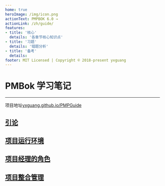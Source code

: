 ```yaml
---
home: true
heroImage: /img/icon.png
actionText: PMPBOK 6.0 →
actionLink: /zh/guide/
features:
- title: '核心'
  details: '各章节核心知识点'
- title: '习题'
  details: '错题分析'
- title: '备考'
  details: 
footer: MIT Licensed | Copyright © 2018-present yxguang
---
```


# PMBok 学习笔记

----------------------

项目地址[yxguang.github.io/PMPGuide](https://yxguang.github.io/PMPGuide/)

## [引论](/ch1-引论.md)

## [项目运行环境](/ch2-项目运行环境.md)

## [项目经理的角色](/ch3-项目经理的角色.md)

## [项目整合管理](/ch4-项目整合管理.md)